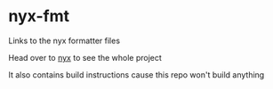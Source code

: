 # nyx-fmt
Links to the nyx formatter files

Head over to [nyx](https://github.com/dc03/nyx) to see the whole project

It also contains build instructions cause this repo won't build anything
